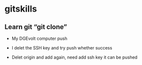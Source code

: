 # gitskills

## Learn git “git clone”

- My DGEvolt computer push

- I delet the SSH key and try push whether success

- Delet origin and add again, need add ssh key it can be pushed